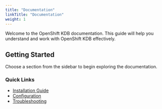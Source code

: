 ```yaml
---
title: "Documentation"
linkTitle: "Documentation"
weight: 1
---
```


Welcome to the OpenShift KDB documentation. This guide will help you understand and work with OpenShift KDB effectively.

## Getting Started

Choose a section from the sidebar to begin exploring the documentation.

### Quick Links

- [Installation Guide](/docs/installation)
- [Configuration](/docs/configuration)
- [Troubleshooting](/docs/troubleshooting) 
